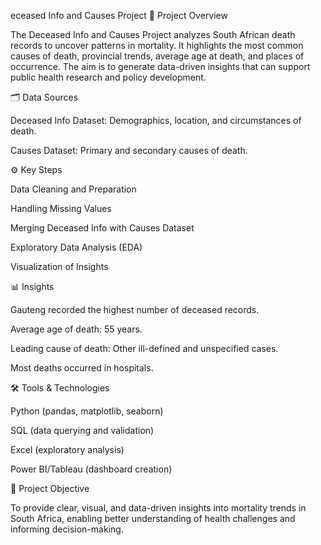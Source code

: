 eceased Info and Causes Project
📌 Project Overview

The Deceased Info and Causes Project analyzes South African death records to uncover patterns in mortality. It highlights the most common causes of death, provincial trends, average age at death, and places of occurrence. The aim is to generate data-driven insights that can support public health research and policy development.

🗂️ Data Sources

Deceased Info Dataset: Demographics, location, and circumstances of death.

Causes Dataset: Primary and secondary causes of death.

⚙️ Key Steps

Data Cleaning and Preparation

Handling Missing Values

Merging Deceased Info with Causes Dataset

Exploratory Data Analysis (EDA)

Visualization of Insights

📊 Insights

Gauteng recorded the highest number of deceased records.

Average age of death: 55 years.

Leading cause of death: Other ill-defined and unspecified cases.

Most deaths occurred in hospitals.

🛠️ Tools & Technologies

Python (pandas, matplotlib, seaborn)

SQL (data querying and validation)

Excel (exploratory analysis)

Power BI/Tableau (dashboard creation)

🎯 Project Objective

To provide clear, visual, and data-driven insights into mortality trends in South Africa, enabling better understanding of health challenges and informing decision-making.
